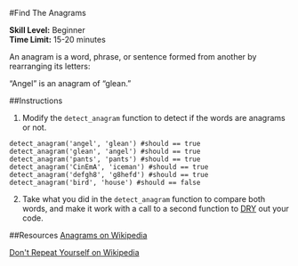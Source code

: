 #Find The Anagrams

__Skill Level:__ Beginner  
__Time Limit:__ 15-20 minutes

An anagram is a word, phrase, or sentence formed from another by rearranging its letters:  

“Angel” is an anagram of “glean.”

##Instructions
1) Modify the `detect_anagram` function to detect if the words are anagrams or not.

`detect_anagram('angel', 'glean') #should == true`  
`detect_anagram('glean', 'angel') #should == true`  
`detect_anagram('pants', 'pants') #should == true`  
`detect_anagram('CinEmA', 'iceman') #should == true`  
`detect_anagram('defgh8', 'g8hefd') #should == true`  
`detect_anagram('bird', 'house') #should == false`

2) Take what you did in the `detect_anagram` function to compare both words, and make it work with a call to a second function to [DRY](https://en.wikipedia.org/wiki/Don%27t_repeat_yourself) out your code.

##Resources
[Anagrams on Wikipedia](https://en.wikipedia.org/wiki/Anagram)

[Don't Repeat Yourself on Wikipedia](https://en.wikipedia.org/wiki/Don%27t_repeat_yourself)
